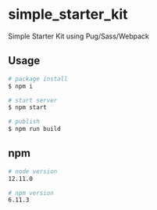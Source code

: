 # simple_starter_kit
Simple Starter Kit using Pug/Sass/Webpack

## Usage

```bash
# package install
$ npm i

# start server
$ npm start

# publish
$ npm run build
```

## npm

```bash
# node version
12.11.0

# npm version
6.11.3
```
